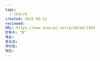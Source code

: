 ```yaml
---
tags:
  - 다이나믹
created: 2025-09-12
reviewed:
URL: https://www.acmicpc.net/problem/1904
반복수: "0"
복습:
중요성:
레이팅:
메모:
---
```

